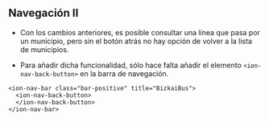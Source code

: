 ## Navegación II

- Con los cambios anteriores, es posible consultar una línea que pasa por un municipio, pero sin el botón atrás no hay opción de volver a la lista de municipios.

- Para añadir dicha funcionalidad, sólo hace falta añadir el elemento ```<ion-nav-back-button>``` en la barra de navegación.

```
<ion-nav-bar class="bar-positive" title="BizkaiBus">
  <ion-nav-back-button>
  </ion-nav-back-button>
</ion-nav-bar>

```
